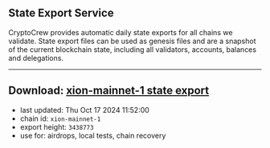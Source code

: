 ## State Export Service
CryptoCrew provides automatic daily state exports for all chains we validate. State export files can be used as genesis files and are a snapshot of the current blockchain state, including all validators, accounts, balances and delegations.

---
**Download: [xion-mainnet-1 state export](https://dl-eu2.ccvalidators.com/SERVICE/xion/xion-mainnet-1_export_3438773.json)**
---

- last updated: Thu Oct 17 2024 11:52:00
- chain id: `xion-mainnet-1`
- export height: `3438773`
- use for: airdrops, local tests, chain recovery
